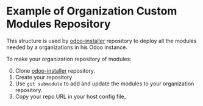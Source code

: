 # Example of Organization Custom Modules Repository

This structure is used by [odoo-installer](https://github.com/danypr92/odoo-install) repository to deploy all the modules needed by a organizations in his Odoo instance.

To make your organization repository of modules:

0. Clone [odoo-installer](https://github.com/danypr92/odoo-install) repository.
1. Create your repository
2. Use `git submodule` to add and update the modules to your organization repository.
3. Copy your repo URL in your host config file, 
